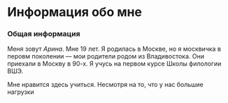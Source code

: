 # Информация обо мне
### Общая информация
Меня зовут *Арина*. Мне 19 лет. Я родилась в Москве, но я москвичка в перовм поколении — мои родители родом из Владивостока. Они приехали в Москву в 90-х. Я учусь на первом курсе Школы филологии ВШЭ.

[logo]: https://www.hse.ru/data/2014/06/24/1310196963/logo_%D1%81_hse_cmyk.jpg "Высшая школа экономики"

Мне нравится здесь учиться. Несмотря на то, что у нас большие нагрузки
